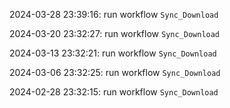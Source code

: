 2024-03-28 23:39:16: run workflow `Sync_Download` 

2024-03-20 23:32:27: run workflow `Sync_Download` 

2024-03-13 23:32:21: run workflow `Sync_Download` 

2024-03-06 23:32:25: run workflow `Sync_Download` 

2024-02-28 23:32:15: run workflow `Sync_Download` 


